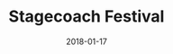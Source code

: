 ---
layout: site
title: "Stagecoach Festival"
date: 2018-01-17
categories: [entertainment]
version: 4.3.3
major: 4
minor: 3
patch: 3
slug: stagecoach-festival
link: http://www.stagecoachfestival.com/
submitter: lpolepeddi
permalink: /sites/:slug
---